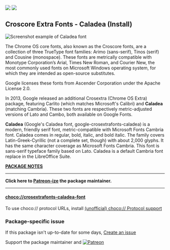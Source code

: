[![](https://img.shields.io/chocolatey/v/crosextrafonts-caladea-font?color=green&label=crosextrafonts-caladea-font)](https://chocolatey.org/packages/crosextrafonts-caladea-font) [![](https://img.shields.io/chocolatey/dt/crosextrafonts-caladea-font)](https://chocolatey.org/packages/crosextrafonts-caladea-font)

## Croscore Extra Fonts - Caladea (Install)

![Screenshot example of Caladea font](https://upload.wikimedia.org/wikipedia/commons/thumb/d/d3/Caladea-sample.svg/220px-Caladea-sample.svg.png)
	
The Chrome OS core fonts, also known as the Croscore fonts, are a collection of three TrueType font families: Arimo (sans-serif), Tinos (serif) and Cousine (monospace). These fonts are metrically compatible with Monotype Corporation’s Arial, Times New Roman, and Courier New, the most commonly used fonts on Microsoft Windows operating system, for which they are intended as open-source substitutes.

Google licenses these fonts from Ascender Corporation under the Apache License 2.0.

In 2013, Google released an additional Crosextra (Chrome OS Extra) package, featuring Carlito (which matches Microsoft's Calibri) and **Caladea** (matching Cambria). These two fonts are respectively metric-adjusted versions of Lato and Cambo, both available on Google Fonts.

**Caladea** (Google's Caladea font, google-crosextrafonts-caladea) is a modern, friendly serif font, metric-compatible with Microsoft Fonts Cambria font. Caladea comes in regular, bold, italic, and bold italic. The family covers Latin-Greek-Cyrillic (not a complete set, though) with about 2,000 glyphs. It has the same character coverage as Microsoft Fonts Cambria. This font is sans-serif typeface family based on Lato. Caladea is a default Cambria font replace in the LibreOffice Suite.

**[PACKAGE NOTES](https://github.com/bcurran3/ChocolateyPackages/blob/master/crosextrafonts-caladea-font/readme.md)**

***
**Click here to [Patreon-ize](https://www.patreon.com/bcurran3) the package maintainer.**
***

#### [choco://crosextrafonts-caladea-font](choco://crosextrafonts-caladea-font)
To use choco:// protocol URLs, install [(unofficial) choco:// Protocol support ](https://chocolatey.org/packages/choco-protocol-support)

### Package-specific issue
If this package isn't up-to-date for some days, [Create an issue](https://github.com/tunisiano187/Chocolatey-packages/issues/new/choose)

Support the package maintainer and [![Patreon](https://cdn.jsdelivr.net/gh/tunisiano187/Chocolatey-packages@d15c4e19c709e7148588d4523ffc6dd3cd3c7e5e/icons/patreon.png)](https://www.patreon.com/bePatron?u=39585820)
